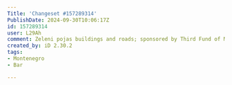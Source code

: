 ```yaml
---
Title: 'Changeset #157289314'
PublishDate: 2024-09-30T10:06:17Z
id: 157289314
user: L29Ah
comment: Zeleni pojas buildings and roads; sponsored by Third Fund of Montelibero
created_by: iD 2.30.2
tags:
- Montenegro
- Bar

---
```

